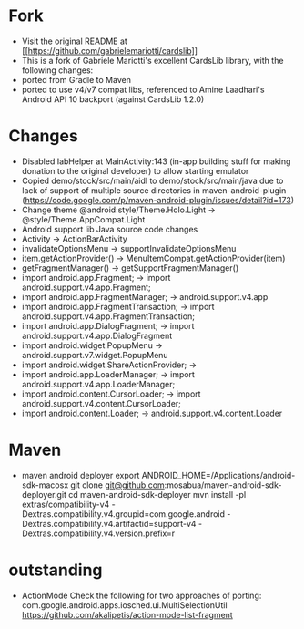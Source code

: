 # Fork
* Visit the original README at [[https://github.com/gabrielemariotti/cardslib]]
* This is a fork of Gabriele Mariotti's excellent CardsLib library, with the following changes:
 * ported from Gradle to Maven
 * ported to use v4/v7 compat libs, referenced to Amine Laadhari's Android API 10 backport (against CardsLib 1.2.0)

# Changes
* Disabled IabHelper at MainActivity:143 (in-app building stuff for making donation to the original developer) to allow starting emulator
* Copied demo/stock/src/main/aidl to demo/stock/src/main/java due to lack of support of multiple source directories in
  maven-android-plugin (https://code.google.com/p/maven-android-plugin/issues/detail?id=173)
* Change theme
@android:style/Theme.Holo.Light ->  @style/Theme.AppCompat.Light
* Android support lib Java source code changes
 * Activity -> ActionBarActivity
 * invalidateOptionsMenu -> supportInvalidateOptionsMenu
 * item.getActionProvider() -> MenuItemCompat.getActionProvider(item)
 * getFragmentManager() -> getSupportFragmentManager()
 * import android.app.Fragment; -> import android.support.v4.app.Fragment;
 * import android.app.FragmentManager; -> android.support.v4.app
 * import android.app.FragmentTransaction; -> import android.support.v4.app.FragmentTransaction;
 * import android.app.DialogFragment; -> import android.support.v4.app.DialogFragment
 * import android.widget.PopupMenu -> android.support.v7.widget.PopupMenu
 * import android.widget.ShareActionProvider; ->
 * import android.app.LoaderManager; -> import android.support.v4.app.LoaderManager;
 * import android.content.CursorLoader; -> import android.support.v4.content.CursorLoader;
 * import android.content.Loader; -> android.support.v4.content.Loader

# Maven
* maven android deployer
  export ANDROID_HOME=/Applications/android-sdk-macosx
  git clone git@github.com:mosabua/maven-android-sdk-deployer.git
  cd maven-android-sdk-deployer
  mvn install -pl extras/compatibility-v4 -Dextras.compatibility.v4.groupid=com.google.android -Dextras.compatibility.v4.artifactid=support-v4 -Dextras.compatibility.v4.version.prefix=r

# outstanding
* ActionMode
  Check the following for two approaches of porting:
  com.google.android.apps.iosched.ui.MultiSelectionUtil
  https://github.com/akalipetis/action-mode-list-fragment
